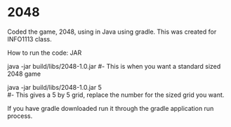 # 2048

Coded the game, 2048, using in Java using gradle. This was created for INFO1113 class.

How to run the code: JAR

java -jar build/libs/2048-1.0.jar 
 #- This is when you want a standard sized 2048 game

 java -jar build/libs/2048-1.0.jar 5   
   #- This gives a 5 by 5 grid, replace the number for the sized grid you want.

If you have gradle downloaded run it through the gradle application run process.
